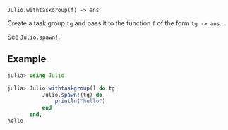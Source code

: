     Julio.withtaskgroup(f) -> ans

Create a task group `tg` and pass it to the function `f` of the form `tg ->
ans`.

See [`Julio.spawn!`](@ref).

## Example

```julia
julia> using Julio

julia> Julio.withtaskgroup() do tg
           Julio.spawn!(tg) do
               println("hello")
           end
       end;
hello
```
